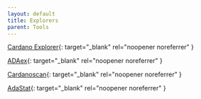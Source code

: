 ```yaml
---
layout: default
title: Explorers
parent: Tools
---
```


[Cardano Explorer](https://explorer.cardano.org/en.html){: target="_blank" rel="noopener noreferrer" }

[ADAex](https://adaex.org/){: target="_blank" rel="noopener noreferrer" }

[Cardanoscan](https://cardanoscan.io/){: target="_blank" rel="noopener noreferrer" }

[AdaStat](https://adastat.net/){: target="_blank" rel="noopener noreferrer" }
